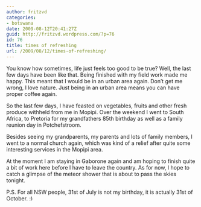 ```yaml
---
author: fritzvd
categories:
- botswana
date: 2009-08-12T20:41:27Z
guid: http://fritzvd.wordpress.com/?p=76
id: 76
title: times of refreshing
url: /2009/08/12/times-of-refreshing/
---
```


You know how sometimes, life just feels too good to be true? Well, the last few days have been like that. Being finished with my field work made me happy. This meant that I would be in an urban area again. Don&#8217;t get me wrong, I love nature. Just being in an urban area means you can have proper coffee again.

So the last few days, I have feasted on vegetables, fruits and other fresh produce withheld from me in Mopipi. Over the weekend I went to South Africa, to Pretoria for my grandfathers 85th birthday as well as a family reunion day in Potchefstroom.

Besides seeing my grandparents, my parents and lots of family members, I went to a normal church again, which was kind of a relief after quite some interesting services in the Mopipi area.

At the moment I am staying in Gaborone again and am hoping to finish quite a bit of work here before I have to leave the country. As for now, I hope to catch a glimpse of the meteor shower that is about to pass the skies tonight.

P.S. For all NSW people, 31st of July is not my birthday, it is actually 31st of October. <img src="http://blog.technokrat.nl/wp-includes/images/smilies/simple-smile.png" alt=":)" class="wp-smiley" style="height: 1em; max-height: 1em;" />